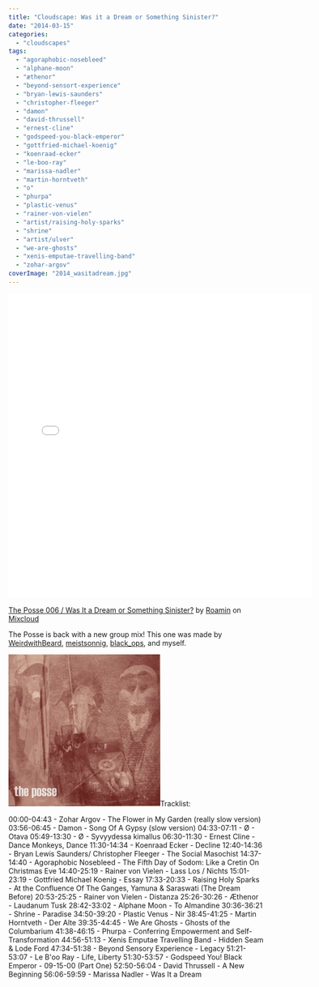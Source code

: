```yaml
---
title: "Cloudscape: Was it a Dream or Something Sinister?"
date: "2014-03-15"
categories: 
  - "cloudscapes"
tags: 
  - "agoraphobic-nosebleed"
  - "alphane-moon"
  - "æthenor"
  - "beyond-sensort-experience"
  - "bryan-lewis-saunders"
  - "christopher-fleeger"
  - "damon"
  - "david-thrussell"
  - "ernest-cline"
  - "godspeed-you-black-emperor"
  - "gottfried-michael-koenig"
  - "koenraad-ecker"
  - "le-boo-ray"
  - "marissa-nadler"
  - "martin-horntveth"
  - "o"
  - "phurpa"
  - "plastic-venus"
  - "rainer-von-vielen"
  - "artist/raising-holy-sparks"
  - "shrine"
  - "artist/ulver"
  - "we-are-ghosts"
  - "xenis-emputae-travelling-band"
  - "zohar-argov"
coverImage: "2014_wasitadream.jpg"
---
```


<iframe src="//www.mixcloud.com/widget/iframe/?feed=http%3A%2F%2Fwww.mixcloud.com%2Froamin%2Fthe-posse-006-was-it-a-dream-or-something-sinister%2F&amp;embed_uuid=9a890ee5-d9d9-4e6d-916f-68985a6f403f&amp;replace=0&amp;hide_cover=1&amp;stylecolor=996540&amp;embed_type=widget_standard" height="600" width="600" frameborder="0"></iframe>

[The Posse 006 / Was It a Dream or Something Sinister?](http://www.mixcloud.com/roamin/the-posse-006-was-it-a-dream-or-something-sinister/?utm_source=widget&amp;utm_medium=web&amp;utm_campaign=base_links&amp;utm_term=resource_link) by [Roamin](http://www.mixcloud.com/roamin/?utm_source=widget&amp;utm_medium=web&amp;utm_campaign=base_links&amp;utm_term=profile_link) on [Mixcloud](http://www.mixcloud.com/?utm_source=widget&utm_medium=web&utm_campaign=base_links&utm_term=homepage_link)

The Posse is back with a new group mix! This one was made by [WeirdwithBeard](http://www.mixcloud.com/weirdwithbeard/), [meistsonnig](http://www.mixcloud.com/meistsonnig/), [black\_ops](http://www.mixcloud.com/black_ops/), and myself.

![2014_wasitadream](images/2014_wasitadream.jpg)Tracklist:

00:00-04:43 - Zohar Argov - The Flower in My Garden (really slow version) 03:56-06:45 - Damon - Song Of A Gypsy (slow version) 04:33-07:11 - Ø - Otava 05:49-13:30 - Ø - Syvyydessa kimallus 06:30-11:30 - Ernest Cline - Dance Monkeys, Dance 11:30-14:34 - Koenraad Ecker - Decline 12:40-14:36 - Bryan Lewis Saunders/ Christopher Fleeger - The Social Masochist 14:37-14:40 - Agoraphobic Nosebleed - The Fifth Day of Sodom: Like a Cretin On Christmas Eve 14:40-25:19 - Rainer von Vielen - Lass Los / Nichts 15:01-23:19 - Gottfried Michael Koenig - Essay 17:33-20:33 - Raising Holy Sparks - At the Confluence Of The Ganges, Yamuna & Saraswati (The Dream Before) 20:53-25:25 - Rainer von Vielen - Distanza 25:26-30:26 - Æthenor - Laudanum Tusk 28:42-33:02 - Alphane Moon - To Almandine 30:36-36:21 - Shrine - Paradise 34:50-39:20 - Plastic Venus - Nir 38:45-41:25 - Martin Horntveth - Der Alte 39:35-44:45 - We Are Ghosts - Ghosts of the Columbarium 41:38-46:15 - Phurpa - Conferring Empowerment and Self-Transformation 44:56-51:13 - Xenis Emputae Travelling Band - Hidden Seam & Lode Ford 47:34-51:38 - Beyond Sensory Experience - Legacy 51:21-53:07 - Le B'oo Ray - Life, Liberty 51:30-53:57 - Godspeed You! Black Emperor - 09-15-00 (Part One) 52:50-56:04 - David Thrussell - A New Beginning 56:06-59:59 - Marissa Nadler - Was It a Dream
